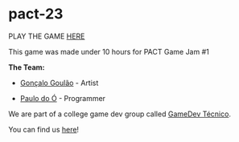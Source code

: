 # pact-23
PLAY THE GAME [HERE](https://hamyah.itch.io/a-voz-do-povo)

This game was made under 10 hours for PACT Game Jam #1

**The Team:**

- [Gonçalo Goulão](https://goncalogoulao.itch.io) - Artist

- [Paulo do Ó](https://hamyah.itch.io) - Programmer

We are part of a college game dev group called [GameDev Técnico](https://gamedevtecnico.itch.io).

You can find us [here](https://linktr.ee/gamedevtecnico)!
